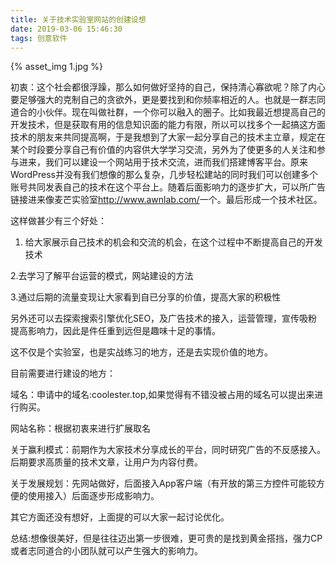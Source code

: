 ```yaml
---
title: 关于技术实验室网站的创建设想
date: 2019-03-06 15:46:30
tags: 创意软件
---
```


{% asset_img 1.jpg %}

初衷：这个社会都很浮躁，那么如何做好坚持的自己，保持清心寡欲呢？除了内心要足够强大的克制自己的贪欲外，更是要找到和你频率相近的人。也就是一群志同道合的小伙伴。现在叫做社群，一个你可以融入的圈子。比如我最近想提高自己的开发技术，但是获取有用的信息知识面的能力有限，所以可以找多个一起搞这方面技术的朋友来共同提高啊，于是我想到了大家一起分享自己的技术主立章，规定在某个时段要分享自己有价值的内容供大学学习交流，另外为了使更多的人关注和参与进来，我们可以建设一个网站用于技术交流，进而我们搭建博客平台。原来WordPress并没有我们想像的那么复杂，几步轻松建站的同时我们可以创建多个账号共同发表自己的技术在这个平台上。随着后面影响力的逐步扩大，可以所广告链接进来像麦芒实验室<http://www.awnlab.com/>一个。最后形成一个技术社区。

这样做甚少有三个好处：

1. 给大家展示自己技术的机会和交流的机会，在这个过程中不断提高自己的开发技术

2.去学习了解平台运营的模式，网站建设的方法

3.通过后期的流量变现让大家看到自已分享的价值，提高大家的积极性

另外还可以去探索搜索引擎优化SEO，及广告技术的接入，运营管理，宣传吸粉提高影响力，因此是件任重到远但是趣味十足的事情。

这不仅是个实验室，也是实战练习的地方，还是去实现价值的地方。

目前需要进行建设的地方：

域名：申请中的域名:coolester.top,如果觉得有不错没被占用的域名可以提出来进行购买。

网站名称：根据初衷来进行扩展取名

关于赢利模式：前期作为大家技术分享成长的平台，同时研究广告的不反感接入。后期要求高质量的技术文章，让用户为内容付费。

关于发展规划：先网站做好，后面接入App客户端（有开放的第三方控件可能较方便的使用接入）后面逐步形成影响力。

其它方面还没有想好，上面提的可以大家一起讨论优化。

总结:想像很美好，但是往往迈出第一步很难，更可贵的是找到黄金搭挡，强力CP或者志同道合的小团队就可以产生强大的影响力。